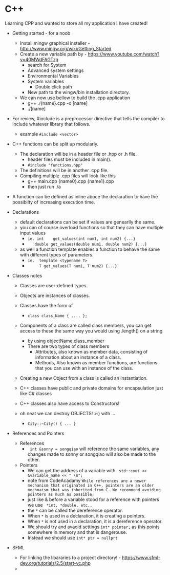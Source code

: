 # C++
Learning CPP and wanted to store all my application I have created!

* Getting started - for a noob
    * Install mingw graphical installer - http://www.mingw.org/wiki/Getting_Started
    * Create a new variable path by - https://www.youtube.com/watch?v=40MWdFAGTzg
        * search for System
        * Advanced system settings
        * Environmental Variables
        * System variables
            * Double click path
        * New path to the wingw/bin installation directory. 
    * We can now use bellow to build the .cpp application 
        * g++ ./{name}.cpp -o [name]
        * ./[name]
* For review, #include is a preprocessor directive that tells the compiler to include whatever library that follows.
    * example `#include <vector>`

* C++ functions can be split up modularly.
    * The declaration will be in a header file or .hpp or .h file.
        * header files must be included in main().
        * `#include "functions.hpp"`
    * The definitions will be in another .cpp file.
    * Compiling multiple .cpp files will look like this
        * g++ main.cpp {name0}.cpp {name1}.cpp
        * then just run ./a 
* A function can be defined as inline aboce the declaration to have the possibilty of increasing execution time.
* Declarations
    * default declarations can be set if values are genearlly the same.
    * you can of course overload functions so that they can have multiple input values
        * `ie. int    get_values(int num1, int num2) {...}`
        * `    double get_values(double num1, double num2) {...} `
    * as well a function template enables a function to behave the same with different types of parameters.
        * `ie.  template <typename T> `
        * `     T get_values(T num1, T num2) {...}`

* Classes notes
    * Classes are user-defined types.
    * Objects are instances of classes.
    * Classes have the form of
        * ` class class_Name { .... }; `
    * Components of a class are called class members, you can get access to these the same way you would using .length() on a string
        * by using objectName.class_member
        * There are two types of class members
            * Attributes, also known as member data, consisting of information about an instance of a class.
            * Methods, Also known as member functions, are functions that you can use with an instance of the class. 
    * Creating a new Object from a class is called an instantiation.
    * C++ classes have public and private domains for encapsulation just like C# classes
    * C++ classes also have access to Constructors!

    * oh neat we can destroy OBJECTS! >:) with ...
        * ` City::~City() { ... } `

* References and Pointers
    * References   
        * ` int &sonny = songqiao` will reference the same variables, any changes made to sonny or songqiao will also be made to the other. 
    * Pointers  
        * We can get the address of a variable with ` std::cout << &variable_name << " \n";`
        * note from CodeAcadamy ``` While references are a newer mechanism that originated in C++, pointers are an older mechnaism that was inherited from C. We recommend avoiding pointers as much as possible;  ```
        * just like & before a variable stood for a reference with pointers we use ` *int, *double, etc..`
        * the `*` can be called the dereference operator.
        * When `*` is used in a declaration, it is creating a pointers.
        * When `*` is not used in a declaration, it is a dereference operator. 
        * We should try and avaoid settings `int* pointer;` as this points somewhere in memory and that is dangerouse. 
        * Instead we should use `int* ptr = nullprt`

* SFML
    * For linking the libararies to a project directory! - https://www.sfml-dev.org/tutorials/2.5/start-vc.php
    * 
    
